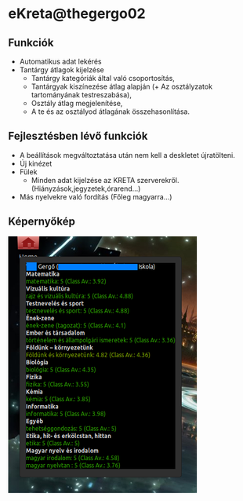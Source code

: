 # eKreta@thegergo02

## Funkciók
* Automatikus adat lekérés
* Tantárgy átlagok kijelzése
  * Tantárgy kategóriák által való csoportosítás,
  * Tantárgyak kiszínezése átlag alapján (+ Az osztályzatok tartományának testreszabása),
  * Osztály átlag megjelenítése,
  * A te és az osztályod átlagának összehasonlítása.

## Fejlesztésben lévő funkciók
* A beállítások megváltoztatása után nem kell a deskletet újratölteni.
* Új kinézet
* Fülek
  * Minden adat kijelzése az KRETA szerverekről. (Hiányzások,jegyzetek,órarend...)
* Más nyelvekre való fordítás (Főleg magyarra...)

## Képernyőkép
![screenshot.png](screenshot.png)
